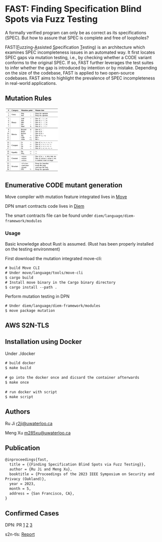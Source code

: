 # FAST: Finding Specification Blind Spots via Fuzz Testing
A formally verified program can only be as correct as its specifications (<span class="smallcaps">SPEC</span>). But how to assure that <span class="smallcaps">SPEC</span> is complete and free of loopholes?

FAST(<ins>F</ins>uzzing-<ins>A</ins>ssisted <ins>S</ins>pecification <ins>T</ins>esting) is an architecture which examines <span class="smallcaps">SPEC</span> incompleteness issues in an automated way. It first locates <span class="smallcaps">SPEC</span> gaps via mutation testing, i.e., by checking whether a <span class="smallcaps">CODE</span> variant conforms to the original <span class="smallcaps">SPEC</span>. If so, FAST further leverages the test suites to infer whether the gap is introduced by intention or by mistake. Depending on the size of the codebase, FAST is applied to two open-source codebases. FAST aims to highlight the prevalence of <span class="smallcaps">SPEC</span> incompleteness in real-world applications.


## Mutation Rules

<img src="/fig/mutation_rule.png"  width=35% height=35%>

## Enumerative <span class="smallcaps">CODE</span> mutant generation

Move compiler with mutation feature integrated lives in [Move](https://github.com/watssec/move/tree/mutation_testing)

DPN smart contracts code lives in [Diem](https://github.com/diem/diem)

The smart contracts file can be found under `diem/language/diem-framework/modules`


### Usage

Basic knowledge about Rust is assumed. (Rust has been properly installed on the testing environment)

First download the mutation integrated move-cli:

```
# build Move CLI
# Under move/language/tools/move-cli
$ cargo build
# Install move binary in the Cargo binary directory
$ cargo install --path .
```

Perform mutation testing in DPN
```
# Under diem/language/diem-framework/modules
$ move package mutation
```


## AWS S2N-TLS



## Installation using Docker

Under ./docker
~~~~{.sh}
# build docker
$ make build

# go into the docker once and dicsard the container afterwards
$ make once

# run docker with script
$ make script
~~~~

## Authors

Ru Ji <r2ji@uwaterloo.ca>

Meng Xu <m285xu@uwaterloo.ca>

## Publication

```
@inproceedings{fast,
  title = {{Finding Specification Blind Spots via Fuzz Testing}},
  author = {Ru Ji and Meng Xu},
  booktitle = {Proceedings of the 2023 IEEE Symposium on Security and Privacy (Oakland)},
  year = 2023,
  month = 5,
  address = {San Francisco, CA},
}
```

## Confirmed Cases

DPN: PR [1](https://github.com/diem/diem/pull/10152) [2](https://github.com/diem/diem/pull/10176) [3](https://github.com/diem/diem/pull/10178)

s2n-tls: [Report](https://mesquite-train-690.notion.site/Missing-specs-in-s2n-tls-90e3e6221e8b42ce84c788491cdc2a3f)


